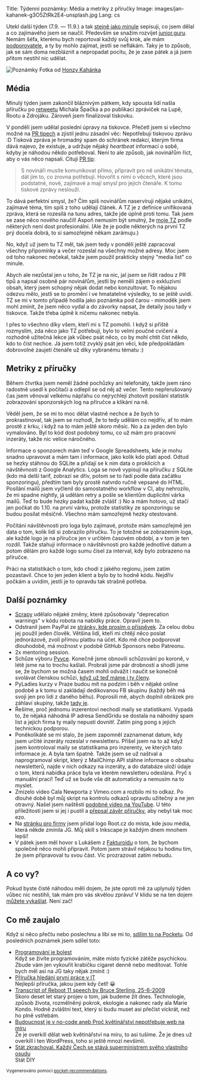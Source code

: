 Title: Týdenní poznámky: Média a metriky z příručky
Image: images/jan-kahanek-g3O5ZtRk2E4-unsplash.jpg
Lang: cs


Utekl další týden (7.9. — 11.9.) a tak [stejně jako minule]({filename}/2020-09-04_tydenni-poznamky-uverejneni-prirucky.md) sepisuji, co jsem dělal a co zajímavého jsem se naučil. Především se snažím rozvíjet [junior.guru](https://junior.guru/). Nemám šéfa, kterému bych reportoval každý svůj krok, ale mám [podporovatele](https://junior.guru/donate/), a ty by mohlo zajímat, jestli se neflákám. Taky je to způsob, jak se sám doma nezbláznit a nepropadat pocitu, že je zase pátek a já jsem přitom nestihl nic udělat.

![Poznámky]({static}/images/jan-kahanek-g3O5ZtRk2E4-unsplash.jpg)
Fotka od [Honzy Kahánka](https://unsplash.com/@honza_kahanek)


## Média

Minulý týden jsem zakončil bláznivým pátkem, kdy spousta lidí našla příručku po [retweetu](https://twitter.com/spazef0rze/status/1301773489041371136) Michala Špačka a po publikaci zpráviček na Lupě, Rootu a Zdrojáku. Zároveň jsem finalizoval tiskovku.

V pondělí jsem udělal poslední úpravy na tiskovce. Přečetl jsem si všechno možné na [PR tipech](https://prtipy.cz/) a zjistil jednu zásadní věc: Nepotřebuji tiskovou zprávu :D Tisková zpráva je hromadný spam do schránek redakcí, kterým firma dává najevo, že existuje, a udržuje nějaký _heartbeat_ informací o sobě, kdyby je náhodou někdo potřeboval. Není to ale způsob, jak novinářům říct, aby o vás něco napsali. Cituji [PR tip](https://prtipy.cz/2018/06/30/posilame-tiskove-zpravy-a-nemame-z-nich-vystupy-jak-je-to-mozne-a-co-s-tim-075/):

> S novináři musíte komunikovat přímo, připravit pro ně unikátní témata, dát jim to, co zrovna potřebují. Hovořit s nimi o věcech, které jsou podstatné, nové, zajímavé a mají smysl pro jejich čtenáře. K tomu tiskové zprávy neslouží.

To dává perfektní smysl, že? Čím spíš novinářům naservíruji nějaké unikátní, zajímavé téma, tím spíš z toho udělají článek. A TZ je z definice unifikovaná zpráva, která se rozesílá na tunu adres, takže jde úplně proti tomu. Tak jsem se zase něco nového naučil! Aspoň nemusím být smutný, že [moje TZ](https://junior.guru/press/handbook/) podle některých není dost profesionální. (Ale že je podle některých na první TZ prý docela dobrá, to si samozřejmě někam zarámuju.)

No, když už jsem tu TZ měl, tak jsem tedy v pondělí ještě zapracoval všechny připomínky a večer rozeslal na všechny možné adresy. Moc jsem od toho nakonec nečekal, takže jsem použil prakticky stejný "media list" co minule.

Abych ale nezůstal jen u toho, že TZ je na nic, jal jsem se řídit radou z PR tipů a napsal osobně pár novinářům, jestli by neměli zájem o exkluzivní obsah, který jsem schopný nějak dodat nebo konzultovat. To nějakou odezvu mělo, jestli se to promění i ve hmatatelné výsledky, to se ještě uvidí. TZ se mi v tomto případě hodila jako poznámka pod čarou - mimoděk jsem mohl zmínit, že jsem něco vydal a do závorky napsat, že detaily jsou tady v tiskovce. Takže třeba úplně k ničemu nakonec nebyla.

I přes to všechno díky všem, kteří mi s TZ pomohli. I když si příště rozmyslím, zda něco jako TZ potřebuji, bylo to velmi poučné cvičení a rozhodně užitečná lekce jak vůbec psát něco, co by mohl chtít číst někdo, kdo to číst nechce. Já jsem totiž zvyklý psát jen věci, kde předpokládám dobrovolné zaujetí čtenáře už díky vybranému tématu :)

## Metriky z příručky

Během čtvrtka jsem neměl žádné pochůzky ani telefonáty, takže jsem ráno radostně usedl k počítači a odlepil se od něj až večer. Tento nepřerušovaný čas jsem věnoval velkému nápřahu co nejrychleji zhotovit posílání statistik zobrazování sponzorských log na příručce a klikání na ně.

Věděl jsem, že se mi to moc dělat vlastně nechce a že bych to prokrastinoval, tak jsem se rozhodl, že to tedy udělám co nejdřív, ať to mám prostě z krku, i když na to mám ještě skoro měsíc. No a za jeden den bylo vymalováno. Byl to kód dost podobný tomu, co už mám pro pracovní inzeráty, takže nic velice náročného.

Informace o sponzorech mám teď v Google Spreadsheets, kde je mohu snadno upravovat a mám tam i informace, jako kolik kdo platí apod. Odtud se hezky stáhnou do SQLite a přidají se k nim data o proklicích a návštěvnosti z Google Analytics. Loga se nově vypisují na příručku z SQLite (kdo má delší tarif, zobrazí se dřív, potom se to řadí podle data začátku sponzoringu), předtím tam byly prostě natvrdo ručně vepsané do HTML. Posílání mailů jsem vyčlenil do samostatného workflow v CI, aby nehrozilo, že mi spadne nightly, já udělám retry a pošle se klientům duplicitní várka mailů. Teď to bude hezky padat každé zvlášť :) No a mám hotovo, už stačí jen počkat do 1.10. na první várku, protože statistiky ze sponzoringu se budou posílat měsíčně. Všechno mám samozřejmě hezky otestované.

Počítání návštěvnosti pro loga bylo zajímavé, protože mám samozřejmě jen data o tom, kolik lidí si zobrazilo příručku. To je totožné se zobrazením loga, ale každé logo je na příručce jen v určitém časovém období, a v tom je ten rozdíl. Takže stahuji informace o návštěvnosti pro každé jednotlivé datum a potom dělám pro každé logo sumu čísel za interval, kdy bylo zobrazeno na příručce.

Práci na statistikách o tom, kdo chodí z jakého regionu, jsem zatím pozastavil. Chce to jen jeden klient a bylo by to hodně kódu. Nejdřív počkám a uvidím, jestli je to opravdu tak strašně potřeba.

## Další poznámky

- [Scrapy](https://scrapy.org/) udělalo nějaké změny, které způsobovaly "deprecation warnings" v kódu robota na nabídky práce. Opravil jsem to.
- Odstranil jsem PayPal ze [stránky, kde prosím o příspěvek](https://junior.guru/donate/). Za celou dobu jej použil jeden člověk. Většina lidí, kteří mi chtějí něco poslat jednorázově, zvolí přímou platbu na účet. Kdo mě chce podporovat dlouhodobě, má možnost v podobě GitHub Sponsors nebo Patreonu.
- 2x mentoring session.
- Schůze výboru [Pyvce](https://pyvec.org/). Konečně jsme obnovili schůzování po koroně, v létě jsme na to trochu kašlali. Probrali jsme pár drobností a shodli jsme se, že bychom se možná časem mohli odvážit i naučit se konečně svolávat členskou schůzi, [když už teď máme i ty členy](https://docs.pyvec.org/operations/runbooks.html#jak-clenstvi).
- PyLadies kurzy v Praze budou mít na podzim i běh v nějaké online podobě a k tomu si zakládají dedikovanou FB skupinu (každý běh má svoji jen pro lidi z daného běhu). Poprosili mě, abych doplnil obrázek pro záhlaví skupiny, takže [tady je](https://github.com/pyvec/resources/blob/master/Design/Facebook%20Group%20Headers/pyladies-praha-online.png).
- Řešíme, proč jednomu inzerentovi nechodí maily se statistikami. Vypadá to, že nějaká náhodná IP adresa SendGridu se dostala na náhodný spam list a jejich firma ty maily nepustí dovnitř. Zatím ping pong s jejich technickou podporou.
- Poněkolikáté se mi stalo, že jsem zapomněl zaznamenat datum, kdy jsem určité inzeráty rozeslal v newsletteru. Přišel jsem na to až když jsem kontroloval maily se statistikama pro inzerenty, ve kterých tato informace je. A byla tam špatně. Takže jsem se už naštval a naprogramoval skript, který z MailChimp API stáhne informace o obsahu newsletterů, najde v nich odkazy na inzeráty, a do databáze uloží údaje o tom, která nabídka práce byla ve kterém newsletteru odeslána. Pryč s manuální prací! Teď už se bude vše dít automaticky a nemusím na to myslet.
- Zmizelo video Cala Newporta z Vimeo.com a rozbilo mi to odkaz. Po dlouhé době byl můj skript na kontrolu odkazů opravdu užitečný a ne jen otravný. Našel jsem naštěstí [podobné video na YouTube](https://www.youtube.com/watch?v=LUQjAAwsKR8). U této příležitosti jsem si jej i pustil a [přepsal závěr příručky](https://github.com/honzajavorek/junior.guru/commit/c4eee432dae8f8098e7e086706329b1813a6e25b), aby nebyl tak moc ezo.
- Na [stránku pro firmy](https://junior.guru/hire-juniors/) jsem přidal logo Root.cz do místa, kde jsou média, která někde zmínila JG. Můj skill s Inkscape je každým dnem mnohem lepší!
- V pátek jsem měl hovor s Lukášem z [Fakturoidu](https://www.fakturoid.cz/) o tom, že bychom společně něco mohli připravit. Potom jsem strávil nějakou tu hodinu tím, že jsem připravoval tu svou část. Víc prozrazovat zatím nebudu.


## A co vy?

Pokud byste čistě náhodou měli dojem, že jste oproti mě za uplynulý týden vůbec nic nestihli, tak mám pro vás skvělou zprávu! V klidu se na ten dojem [můžete vykašlat]({filename}/2020-06-04_neni-to-zavod.md). Není zač!


## Co mě zaujalo

Když si něco přečtu nebo poslechnu a líbí se mi to, [sdílím to na Pocketu](https://getpocket.com/@honzajavorek). Od posledních poznámek jsem sdílel toto:

- [Programování je bolest](https://getpocket.com/redirect?&url=http%3A%2F%2Fborisovo.cz%2Fprogramming-sucks-cz.html&h=1f77c3e49a00598020adb476a1109d39fc7c13d9fc9c254ca6850fd447c0e87d)<br>Když se živíte programováním, máte místo fyzické zátěže psychickou. Zbude vám jen vykouřit krabičku cigaret denně nebo meditovat. Tohle bych měl asi na JG taky nějak zmínit :)
- [Příručka hledání první práce v IT](https://getpocket.com/redirect?&url=https%3A%2F%2Fjunior.guru%2Fcandidate-handbook%2F&h=c3271c25a00beb18d5bab00a4b909e32d644923d8c6ad904128dbe897d53d583)<br>Nejlepší příručka, jakou jsem kdy četl! 😀
- [Transcript of Reboot 11 speech by Bruce Sterling, 25-6-2009](https://getpocket.com/redirect?&url=https%3A%2F%2Fwww.wired.com%2F2011%2F02%2Ftranscript-of-reboot-11-speech-by-bruce-sterling-25-6-2009%2F&h=e8d4e39e7e40399ab5af76194557a2abf2816cc98ce315249b224301b5f99029)<br>Skoro deset let starý projev o tom, jak budeme žít dnes. Technologie, způsob života, rozmělněný pokrok, ekologie a nakonec rady ala Marie Kondo. Hodně zvláštní text, který si budu muset asi přečíst víckrát, než ho plně vstřebám.
- [Budoucnost je v no-code aneb Proč květinářství nepotřebuje web na míru](https://getpocket.com/redirect?&url=https%3A%2F%2Ffrontend.garden%2Fbudoucnost-je-v-no-code-aneb-proc-kvetinarstvi-nepotrebuje-web-na-miru%2F&h=4121649606538c5c3885a973ec28e92b4a6ceed1aafe39e8a70f248cf2c9000b)<br>Že je overkill dělat web květinářství na míru, to asi tušíme. Že je dnes už overkill i ten WordPress, toho si ještě mnozí nevšimli.
- [Stát zkrachoval. Každý Čech se stává superministrem svého vlastního osudu](https://getpocket.com/redirect?&url=https%3A%2F%2Fnazory.aktualne.cz%2Fstat-zkrachoval-kazdy-cech-se-stava-superministrem-sveho-vla%2Fr%7E02071908f38711ea80e60cc47ab5f122%2F&h=f027a715b399246007409c1bb21eb261cdc88e27d0b3354613cb173d01602bed)<br>Stát DIY

<small>Vygenerováno pomocí <a href="https://pypi.org/project/pocket-recommendations/">pocket-recommendations</a>.</small>

